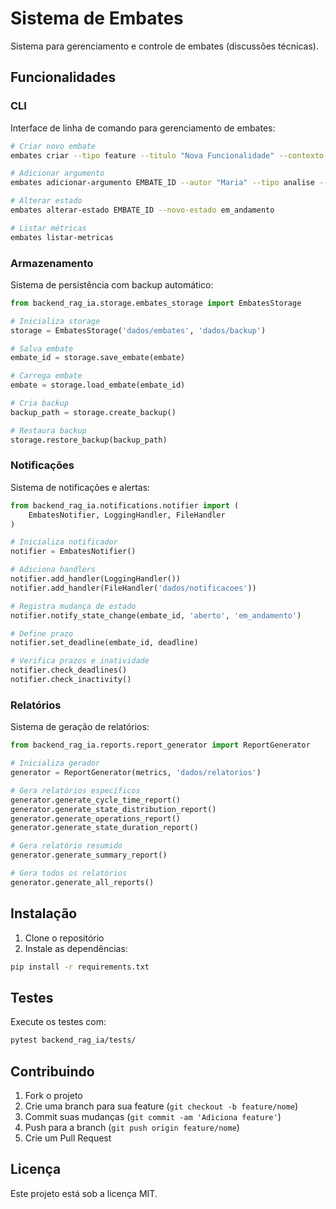 # Sistema de Embates

Sistema para gerenciamento e controle de embates (discussões técnicas).

## Funcionalidades

### CLI

Interface de linha de comando para gerenciamento de embates:

```bash
# Criar novo embate
embates criar --tipo feature --titulo "Nova Funcionalidade" --contexto "Descrição" --autor "João"

# Adicionar argumento
embates adicionar-argumento EMBATE_ID --autor "Maria" --tipo analise --conteudo "Análise técnica..."

# Alterar estado
embates alterar-estado EMBATE_ID --novo-estado em_andamento

# Listar métricas
embates listar-metricas
```

### Armazenamento

Sistema de persistência com backup automático:

```python
from backend_rag_ia.storage.embates_storage import EmbatesStorage

# Inicializa storage
storage = EmbatesStorage('dados/embates', 'dados/backup')

# Salva embate
embate_id = storage.save_embate(embate)

# Carrega embate
embate = storage.load_embate(embate_id)

# Cria backup
backup_path = storage.create_backup()

# Restaura backup
storage.restore_backup(backup_path)
```

### Notificações

Sistema de notificações e alertas:

```python
from backend_rag_ia.notifications.notifier import (
    EmbatesNotifier, LoggingHandler, FileHandler
)

# Inicializa notificador
notifier = EmbatesNotifier()

# Adiciona handlers
notifier.add_handler(LoggingHandler())
notifier.add_handler(FileHandler('dados/notificacoes'))

# Registra mudança de estado
notifier.notify_state_change(embate_id, 'aberto', 'em_andamento')

# Define prazo
notifier.set_deadline(embate_id, deadline)

# Verifica prazos e inatividade
notifier.check_deadlines()
notifier.check_inactivity()
```

### Relatórios

Sistema de geração de relatórios:

```python
from backend_rag_ia.reports.report_generator import ReportGenerator

# Inicializa gerador
generator = ReportGenerator(metrics, 'dados/relatorios')

# Gera relatórios específicos
generator.generate_cycle_time_report()
generator.generate_state_distribution_report()
generator.generate_operations_report()
generator.generate_state_duration_report()

# Gera relatório resumido
generator.generate_summary_report()

# Gera todos os relatórios
generator.generate_all_reports()
```

## Instalação

1. Clone o repositório
2. Instale as dependências:

```bash
pip install -r requirements.txt
```

## Testes

Execute os testes com:

```bash
pytest backend_rag_ia/tests/
```

## Contribuindo

1. Fork o projeto
2. Crie uma branch para sua feature (`git checkout -b feature/nome`)
3. Commit suas mudanças (`git commit -am 'Adiciona feature'`)
4. Push para a branch (`git push origin feature/nome`)
5. Crie um Pull Request

## Licença

Este projeto está sob a licença MIT.
